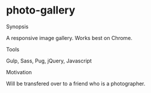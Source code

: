 # photo-gallery

Synopsis

A responsive image gallery. Works best on Chrome.

Tools

Gulp, Sass, Pug, jQuery, Javascript

Motivation

Will be transfered over to a friend who is a photographer.
